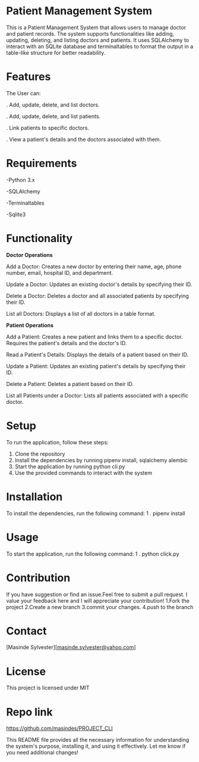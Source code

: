 
# **Patient Management System**
This is a Patient Management System that allows users to manage doctor and patient records. The system supports functionalities like adding, updating, deleting, and listing doctors and patients. It uses SQLAlchemy to interact with an SQLite database and terminaltables to format the output in a table-like structure for better readability.

# **Features**

The User can:

. Add, update, delete, and list doctors.

. Add, update, delete, and list patients.

. Link patients to specific doctors.

. View a patient's details and the doctors associated with them.

# **Requirements**

-Python 3.x

-SQLAlchemy

-Terminaltables

-Sqlite3

# **Functionality**

**Doctor Operations**

Add a Doctor: Creates a new doctor by entering their name, age, phone number, email, hospital ID, and department.

Update a Doctor: Updates an existing doctor's details by specifying their ID.

Delete a Doctor: Deletes a doctor and all associated patients by specifying their ID.

List all Doctors: Displays a list of all doctors in a table format.

**Patient Operations**

Add a Patient: Creates a new patient and links them to a specific doctor. Requires the patient's details and the doctor's ID.

Read a Patient's Details: Displays the details of a patient based on their ID.

Update a Patient: Updates an existing patient's details by specifying their ID.

Delete a Patient: Deletes a patient based on their ID.

List all Patients under a Doctor: Lists all patients associated with a specific doctor.


# **Setup**
To run the application, follow these steps:
1. Clone the repository
2. Install the dependencies by running pipenv install, sqlalchemy alembic 
3. Start the application by running python cli.py
4. Use the provided commands to interact with the system


# **Installation**
To install the dependencies, run the following command:
1 . pipenv  install
# **Usage**
To start the application, run the following command:
1 . python click.py


# **Contribution**
If you have suggestion or find an issue.Feel free to submit a pull request.
I value your feedback here and I will appreciate your contribution!
1.Fork the project
2.Create a new branch
3.commit your changes.
4.push to the branch
# **Contact**
[Masinde  Sylvester][masinde.sylvester@yahoo.com]

# **License**
This project is licensed under MIT


# **Repo link**

https://github.com/masindes/PROJECT_CLI


This README file provides all the necessary information for understanding the system's purpose, installing it, and using it effectively. Let me know if you need additional changes!
